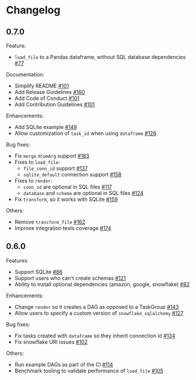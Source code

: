 # Changelog

## 0.7.0

Feature:
* `load_file` to a Pandas dataframe, without SQL database dependencies [#77](https://github.com/astro-projects/astro/issues/77)

Documentation:
* Simplify README [#101](https://github.com/astro-projects/astro/issues/101)
* Add Release Guidelines [#160](https://github.com/astro-projects/astro/pull/160)
* Add Code of Conduct [#101](https://github.com/astro-projects/astro/pull/101)
* Add Contribution Guidelines [#101](https://github.com/astro-projects/astro/pull/101)

Enhancements:
* Add SQLite example [#149](https://github.com/astro-projects/astro/issues/149)
* Allow customization of `task_id` when using `dataframe` [#126](https://github.com/astro-projects/astro/issues/126)

Bug fixes:
* Fix `merge` `XComArg` support [#183](https://github.com/astro-projects/astro/issues/183)
* Fixes to `load_file`:
   * `file_conn_id` support [#137](https://github.com/astro-projects/astro/issues/137)
   * `sqlite_default` connection support [#158](https://github.com/astro-projects/astro/issues/158)
* Fixes to `render`:
   * `conn_id` are optional in SQL files [#117](https://github.com/astro-projects/astro/issues/117)
   * `database` and `schema` are optional in SQL files [#124](https://github.com/astro-projects/astro/issues/124)
* Fix `transform`, so it works with SQLite [#159](https://github.com/astro-projects/astro/issues/159)

Others:
* Remove `transform_file` [#162](https://github.com/astro-projects/astro/pull/162)
* Improve integration tests coverage [#174](https://github.com/astro-projects/astro/pull/174)

## 0.6.0

Features:
* Support SQLite [#86](https://github.com/astro-projects/astro/issues/86)
* Support users who can't create schemas [#121](https://github.com/astro-projects/astro/issues/121)
* Ability to install optional dependencies (amazon, google, snowflake) [#82](https://github.com/astro-projects/astro/issues/82)

Enhancements:
* Change `render` so it creates a DAG as opposed to a TaskGroup [#143](https://github.com/astro-projects/astro/issues/143)
* Allow users to specify a custom version of `snowflake_sqlalchemy` [#127](https://github.com/astro-projects/astro/issues/127)

Bug fixes:
* Fix tasks created with `dataframe` so they inherit connection id [#134](https://github.com/astro-projects/astro/issues/134)
* Fix snowflake URI issues [#102](https://github.com/astro-projects/astro/issues/102)

Others:
* Run example DAGs as part of the CI [#114](https://github.com/astro-projects/astro/issues/114)
* Benchmark tooling to validate performance of `load_file` [#105](https://github.com/astro-projects/astro/issues/105)
